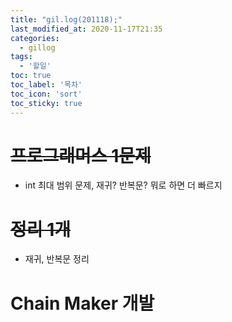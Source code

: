 ```yaml
---
title: "gil.log(201118);"
last_modified_at: 2020-11-17T21:35
categories: 
  - gillog
tags: 
  - '할일'
toc: true
toc_label: '목차'
toc_icon: 'sort'
toc_sticky: true
---
```

# ~~프로그래머스 1문제~~
- int 최대 범위 문제, 재귀? 반복문? 뭐로 하면 더 빠르지

# ~~정리 1개~~
- 재귀, 반복문 정리

# Chain Maker 개발